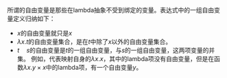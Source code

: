 所谓的自由变量是那些在lambda抽象不受到绑定的变量。表达式中的一组自由变量定义归纳如下：
- $x$的自由变量就只是$x$
- $\lambda x.t$的自由变量集合，是在$t$中除了$x$以外的自由变量集合。
- $t\quad s$的自由变量是$t$的一组自由变量，与$s$的一组自由变量，这两项变量的并集。
例如，代表映射自身的$\lambda x.x$，其中的lambda项没有自由变量，但是在函数$\lambda x.y\times x$中的lambda项，有一个自由变量$y$。
